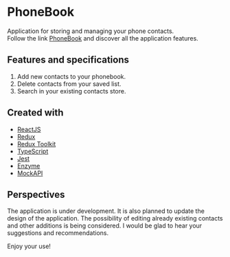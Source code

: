 # PhoneBook

Application for storing and managing your phone contacts.\
Follow the link [PhoneBook](https://lialina.github.io/goit-react-hw-07-phonebook/)
and discover all the application features.

## Features and specifications

1. Add new contacts to your phonebook.
2. Delete contacts from your saved list.
3. Search in your existing contacts store.

## Created with

- [ReactJS](https://reactjs.org/)
- [Redux](https://redux.js.org/)
- [Redux Toolkit](https://redux-toolkit.js.org/)
- [TypeScript](https://www.typescriptlang.org/)
- [Jest](https://jestjs.io/)
- [Enzyme](https://enzymejs.github.io/enzyme/)
- [MockAPI](https://mockapi.io/)

## Perspectives

The application is under development. It is also planned to update the design of
the application. The possibility of editing already existing contacts and other
additions is being considered. I would be glad to hear your suggestions and
recommendations.

Enjoy your use!
